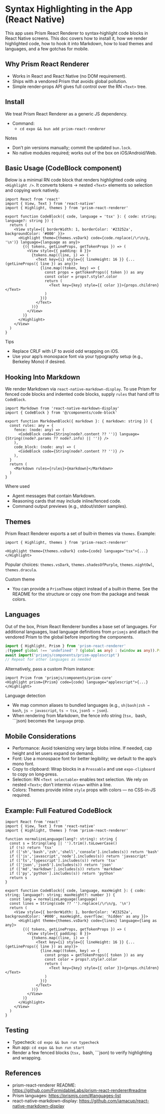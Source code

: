 # Syntax Highlighting in the App (React Native)

This app uses Prism React Renderer to syntax‑highlight code blocks in React Native screens. This doc covers how to install it, how we render highlighted code, how to hook it into Markdown, how to load themes and languages, and a few gotchas for mobile.

## Why Prism React Renderer
- Works in React and React Native (no DOM requirement).
- Ships with a vendored Prism that avoids global pollution.
- Simple render‑props API gives full control over the RN `<Text>` tree.

## Install

We treat Prism React Renderer as a generic JS dependency.

- Command:
  - `cd expo && bun add prism-react-renderer`

Notes
- Don’t pin versions manually; commit the updated `bun.lock`.
- No native modules required; works out of the box on iOS/Android/Web.

## Basic Usage (CodeBlock component)

Below is a minimal RN code block that renders highlighted code using `<Highlight />`. It converts tokens → nested `<Text>` elements so selection and copying work natively.

```tsx
import React from 'react'
import { View, Text } from 'react-native'
import { Highlight, themes } from 'prism-react-renderer'

export function CodeBlock({ code, language = 'tsx' }: { code: string; language?: string }) {
  return (
    <View style={{ borderWidth: 1, borderColor: '#23252a', backgroundColor: '#000' }}>
      <Highlight theme={themes.vsDark} code={code.replace(/\r\n/g, '\n')} language={language as any}>
        {({ tokens, getLineProps, getTokenProps }) => (
          <View style={{ padding: 8 }}>
            {tokens.map((line, i) => (
              <Text key={i} style={{ lineHeight: 16 }} {...(getLineProps({ line }) as any)}>
                {line.map((token, key) => {
                  const props = getTokenProps({ token }) as any
                  const color = props?.style?.color
                  return (
                    <Text key={key} style={{ color }}>{props.children}</Text>
                  )
                })}
              </Text>
            ))}
          </View>
        )}
      </Highlight>
    </View>
  )
}
```

Tips
- Replace CRLF with LF to avoid odd wrapping on iOS.
- Use your app’s monospace font via your typography setup (e.g., Berkeley Mono) if desired.

## Hooking Into Markdown

We render Markdown via `react-native-markdown-display`. To use Prism for fenced code blocks and indented code blocks, supply `rules` that hand off to `CodeBlock`.

```tsx
import Markdown from 'react-native-markdown-display'
import { CodeBlock } from '@/components/code-block'

export function MarkdownBlock({ markdown }: { markdown: string }) {
  const rules: any = {
    fence: (node: any) => (
      <CodeBlock code={String(node?.content ?? '')} language={String((node?.params ?? node?.info) || '')} />
    ),
    code_block: (node: any) => (
      <CodeBlock code={String(node?.content ?? '')} />
    ),
  }
  return (
    <Markdown rules={rules}>{markdown}</Markdown>
  )
}
```

Where used
- Agent messages that contain Markdown.
- Reasoning cards that may include inline/fenced code.
- Command output previews (e.g., stdout/stderr samples).

## Themes

Prism React Renderer exports a set of built‑in themes via `themes`. Example:

```tsx
import { Highlight, themes } from 'prism-react-renderer'

<Highlight theme={themes.vsDark} code={code} language="tsx">{...}</Highlight>
```

Popular choices: `themes.vsDark`, `themes.shadesOfPurple`, `themes.nightOwl`, `themes.dracula`.

Custom theme
- You can provide a `PrismTheme` object instead of a built‑in theme. See the README for the structure or copy one from the package and tweak colors.

## Languages

Out of the box, Prism React Renderer bundles a base set of languages. For additional languages, load language definitions from `prismjs` and attach the vendored Prism to the global before importing the components.

```ts
import { Highlight, Prism } from 'prism-react-renderer'
;(typeof global !== 'undefined' ? (global as any) : (window as any)).Prism = Prism
await import('prismjs/components/prism-applescript')
// Repeat for other languages as needed
```

Alternatively, pass a custom Prism instance:

```tsx
import Prism from 'prismjs/components/prism-core'
<Highlight prism={Prism} code={code} language="applescript">{...}</Highlight>
```

Language detection
- We map common aliases to bundled languages (e.g., `sh|bash|zsh → bash`, `js → javascript`, `ts → tsx`, `json5 → json`).
- When rendering from Markdown, the fence info string (```tsx, ```bash, ```json) becomes the `language` prop.

## Mobile Considerations

- Performance: Avoid tokenizing very large blobs inline. If needed, cap height and let users expand on demand.
- Font: Use a monospace font for better legibility; we default to the app’s mono font.
- Copy to clipboard: Wrap blocks in a `Pressable` and use `expo-clipboard` to copy on long‑press.
- Selection: RN `<Text selectable>` enables text selection. We rely on nested `<Text>`; don’t intermix `<View>` within a line.
- Colors: Themes provide inline `style` props with colors — no CSS-in-JS required.

## Example: Full Featured CodeBlock

```tsx
import React from 'react'
import { View, Text } from 'react-native'
import { Highlight, themes } from 'prism-react-renderer'

function normalizeLanguage(lang?: string): string {
  const s = String(lang || '').trim().toLowerCase()
  if (!s) return 'tsx'
  if (['sh','bash','zsh','shell','console'].includes(s)) return 'bash'
  if (['js','javascript','node'].includes(s)) return 'javascript'
  if (['ts','typescript'].includes(s)) return 'tsx'
  if (['json','json5'].includes(s)) return 'json'
  if (['md','markdown'].includes(s)) return 'markdown'
  if (['py','python'].includes(s)) return 'python'
  return s
}

export function CodeBlock({ code, language, maxHeight }: { code: string; language?: string; maxHeight?: number }) {
  const lang = normalizeLanguage(language)
  const lines = String(code ?? '').replace(/\r\n/g, '\n')
  return (
    <View style={{ borderWidth: 1, borderColor: '#23252a', backgroundColor: '#000', maxHeight, overflow: 'hidden' as any }}>
      <Highlight theme={themes.vsDark} code={lines} language={lang as any}>
        {({ tokens, getLineProps, getTokenProps }) => (
          <View style={{ padding: 8 }}>
            {tokens.map((line, i) => (
              <Text key={i} style={{ lineHeight: 16 }} {...(getLineProps({ line }) as any)}>
                {line.map((token, key) => {
                  const props = getTokenProps({ token }) as any
                  const color = props?.style?.color
                  return (
                    <Text key={key} style={{ color }}>{props.children}</Text>
                  )
                })}
              </Text>
            ))}
          </View>
        )}
      </Highlight>
    </View>
  )
}
```

## Testing

- Typecheck: `cd expo && bun run typecheck`
- Run app: `cd expo && bun run start`
- Render a few fenced blocks (```tsx, ```bash, ```json) to verify highlighting and wrapping.

## References
- prism-react-renderer README: https://github.com/FormidableLabs/prism-react-renderer#readme
- Prism languages: https://prismjs.com/#languages-list
- react-native-markdown-display: https://github.com/iamacup/react-native-markdown-display

